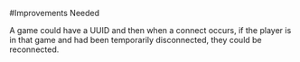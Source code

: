 #Improvements Needed

A game could have a UUID and then when a connect occurs, if the player is in that game and had been temporarily disconnected, they could be reconnected.

